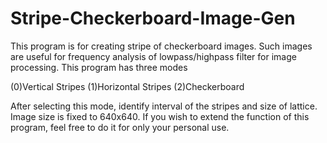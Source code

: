 # Stripe-Checkerboard-Image-Gen
This program is for creating stripe of checkerboard images.
Such images are useful for frequency analysis of lowpass/highpass filter for
image processing.
This program has three modes 

(0)Vertical Stripes
(1)Horizontal Stripes
(2)Checkerboard

After selecting this mode, identify interval of the stripes and 
size of lattice.
Image size is fixed to 640x640.
If you wish to extend the function of this program, feel free to do it
for only your personal use.

